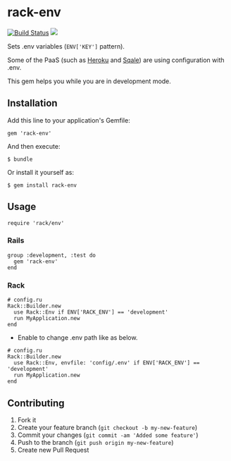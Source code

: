 # rack-env
[![Build Status](https://secure.travis-ci.org/banyan/rack-env.png)](http://travis-ci.org/banyan/rack-env)
[<img src="https://gemnasium.com/banyan/rack-env.png" />](https://gemnasium.com/banyan/rack-env)

Sets .env variables (`ENV['KEY']` pattern).

Some of the PaaS (such as [Heroku](http://www.heroku.com/) and [Sqale](http://sqale.jp)) are using configuration with .env.

This gem helps you while you are in development mode.


## Installation

Add this line to your application's Gemfile:

    gem 'rack-env'

And then execute:

    $ bundle

Or install it yourself as:

    $ gem install rack-env

## Usage

```
require 'rack/env'
```

### Rails

```
group :development, :test do
  gem 'rack-env'
end
```

### Rack

```
# config.ru
Rack::Builder.new
  use Rack::Env if ENV['RACK_ENV'] == 'development'
  run MyApplication.new
end
```

* Enable to change .env path like as below.

```
# config.ru
Rack::Builder.new
  use Rack::Env, envfile: 'config/.env' if ENV['RACK_ENV'] == 'development'
  run MyApplication.new
end
```

## Contributing

1. Fork it
2. Create your feature branch (`git checkout -b my-new-feature`)
3. Commit your changes (`git commit -am 'Added some feature'`)
4. Push to the branch (`git push origin my-new-feature`)
5. Create new Pull Request
